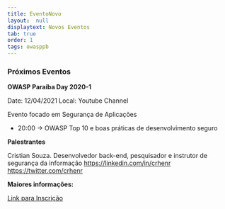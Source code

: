 ```yaml
---
title: EventoNovo
layout:  null
displaytext: Novos Eventos
tab: true
order: 1
tags: owasppb
---
```


### Próximos Eventos

**OWASP Paraíba Day 2020-1**

Date: 12/04/2021
Local: Youtube Channel

Evento focado em Segurança de Aplicações

* 20:00 -> OWASP Top 10 e boas práticas de desenvolvimento seguro

**Palestrantes**

Cristian Souza. Desenvolvedor back-end, pesquisador e instrutor de segurança da informação
https://linkedin.com/in/crhenr
https://twitter.com/crhenr

**Maiores informações:**

[Link para Inscrição](https://www.meetup.com/OWASP-Paraiba-Chapter/events/277276927)
